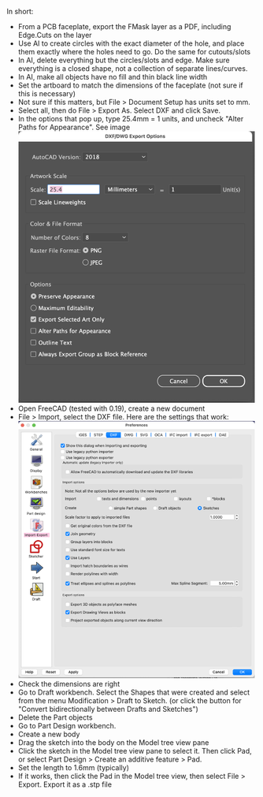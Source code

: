 In short:

  * From a PCB faceplate, export the FMask layer as a PDF, including Edge.Cuts on the layer
  * Use AI to create circles with the exact diameter of the hole, and place them exactly where the holes need to go. Do the same for cutouts/slots
  * In AI, delete everything but the circles/slots and edge. Make sure everything is a closed shape, not a collection of separate lines/curves.
  * In AI, make all objects have no fill and thin black line width
  * Set the artboard to match the dimensions of the faceplate (not sure if this is necessary)
  * Not sure if this matters, but File > Document Setup has units set to mm.
  * Select all, then do File > Export As. Select DXF and click Save. 
  * In the options that pop up, type 25.4mm = 1 units, and uncheck "Alter Paths for Appearance". See image 
	![Export settings screenshot](AI-DXF-export-settings.png)
  * Open FreeCAD (tested with 0.19), create a new document
  * File > Import, select the DXF file. Here are the settings that work: ![FreeCAD import settings](freecad-import-settings.png)
  * Check the dimensions are right
  * Go to Draft workbench. Select the Shapes that were created and select from the menu Modification > Draft to Sketch. (or click the button for "Convert bidirectionally between Drafts and Sketches")
  * Delete the Part objects
  * Go to Part Design workbench. 
  * Create a new body
  * Drag the sketch into the body on the Model tree view pane
  * Click the sketch in the Model tree view pane to select it. Then click Pad, or select Part Design > Create an additive feature > Pad.
  * Set the length to 1.6mm (typically)
  * If it works, then click the Pad in the Model tree view, then select File > Export. Export it as a .stp file
